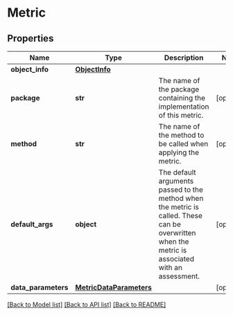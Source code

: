 # Metric

## Properties
Name | Type | Description | Notes
------------ | ------------- | ------------- | -------------
**object_info** | [**ObjectInfo**](ObjectInfo.md) |  | 
**package** | **str** | The name of the package containing the implementation of this metric.  | [optional] 
**method** | **str** | The name of the method to be called when applying the metric.  | [optional] 
**default_args** | **object** | The default arguments passed to the method when the metric is called.  These can be overwritten when the metric is associated with an assessment.  | [optional] 
**data_parameters** | [**MetricDataParameters**](MetricDataParameters.md) |  | [optional] 

[[Back to Model list]](../README.md#documentation-for-models) [[Back to API list]](../README.md#documentation-for-api-endpoints) [[Back to README]](../README.md)


